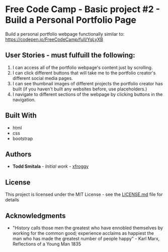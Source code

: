 # Free Code Camp - Basic project #2 - Build a Personal Portfolio Page

Build a personal portfolio webpage functionally similar to:  https://codepen.io/FreeCodeCamp/full/YqLyXB

## User Stories - must fulfuill the following:

1. I can access all of the portfolio webpage's content just by scrolling.
2. I can click different buttons that will take me to the portfolio creator's different social media pages.
3.  I can see thumbnail images of different projects the portfolio creator has built (if you haven't built any websites before, use placeholders.)
4.  I navigate to different sections of the webpage by clicking buttons in the navigation.

## Built With

* html
* css
* bootstrap

## Authors

* **Todd Smitala** - *Initial work* - [xfroggy](https://github.com/xfroggy)


## License

This project is licensed under the MIT License - see the [LICENSE.md](LICENSE.md) file for details

## Acknowledgments

* "History calls those men the greatest who have ennobled themselves by working for the common good; experience acclaims as happiest the man who has made the greatest number of people happy" - Karl Marx, Reflections of a Young Man 1835

